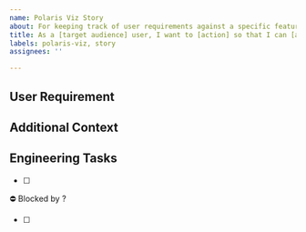 ```yaml
---
name: Polaris Viz Story
about: For keeping track of user requirements against a specific feature
title: As a [target audience] user, I want to [action] so that I can [achieve goal]
labels: polaris-viz, story
assignees: ''

---
```


## User Requirement

## Additional Context

## Engineering Tasks

- [ ] 


⛔️ Blocked by ?

- [ ] 
 
